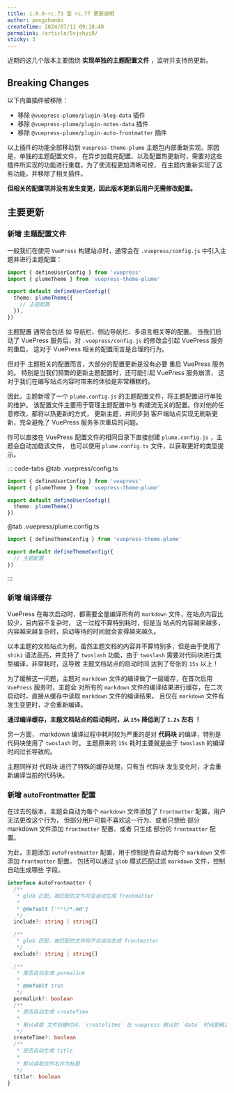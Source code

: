 ```yaml
---
title: 1.0.0-rc.73 至 rc.77 更新说明
author: pengzhanbo
createTime: 2024/07/11 09:18:48
permalink: /article/5vjshyi9/
sticky: 3
---
```


近期的这几个版本主要围绕 **实现单独的主题配置文件** ，监听并支持热更新。

## Breaking Changes

以下内置插件被移除：

- 移除 `@vuepress-plume/plugin-blog-data` 插件
- 移除 `@vuepress-plume/plugin-notes-data` 插件
- 移除 `@vuepress-plume/plugin-auto-frontmatter` 插件

以上插件的功能全部移动到 `vuepress-theme-plume` 主题包内部重新实现。原因是，单独的主题配置文件，
在异步加载完配置、以及配置热更新时，需要对这些插件所实现的功能进行重载，为了使流程更加清晰可控，
在主题内重新实现了这些功能，并移除了相关插件。

**但相关的配置项并没有发生变更，因此版本更新后用户无需修改配置。**

## 主要更新

### 新增 主题配置文件

一般我们在使用 `VuePress` 构建站点时，通常会在 `.vuepress/config.js` 中引入主题并进行主题配置：

```ts :no-line-numbers
import { defineUserConfig } from 'vuepress'
import { plumeTheme } from 'vuepress-theme-plume'

export default defineUserConfig({
  theme: plumeTheme({
    // 主题配置
  }),
})
```

主题配置 通常会包括 如 导航栏、侧边导航栏、多语言相关等的配置。
当我们启动了 VuePress 服务后，对 `.vuepress/config.js` 的修改会引起 VuePress 服务的重启，
这对于 VuePress 相关的配置而言是合理的行为。

但对于 主题相关的配置而言，大部分的配置更新是没有必要 重启 VuePress 服务的。
特别是当我们频繁的更新主题配置时，还可能引起 VuePress 服务崩溃，
这对于我们在编写站点内容时带来的体验是非常糟糕的。

因此，主题新增了一个 `plume.config.js` 的主题配置文件，将主题配置进行单独的维护。
该配置文件主要用于管理主题配置中与 构建流无关的配置。你对他的任意修改，都将以热更新的方式，
更新主题，并同步到 客户端站点实现无刷新更新，完全避免了 VuePress 服务多次重启的问题。

你可以直接在 VuePress 配置文件的相同目录下直接创建 `plume.config.js` ，主题会自动加载该文件，
也可以使用 `plume.config.ts` 文件，以获取更好的类型提示。

::: code-tabs
@tab .vuepress/config.ts

```ts :no-line-numbers
import { defineUserConfig } from 'vuepress'
import { plumeTheme } from 'vuepress-theme-plume'

export default defineUserConfig({
  theme: plumeTheme()
})
```

@tab .vuepress/plume.config.ts

```ts :no-line-numbers
import { defineThemeConfig } from 'vuepress-theme-plume'

export default defineThemeConfig({
  // 主题配置
})
```

:::

### 新增 编译缓存

VuePress 在每次启动时，都需要全量编译所有的 `markdown` 文件，在站点内容比较少，且内容不复杂时，
这一过程不算特别耗时，但是当 站点的内容越来越多，内容越来越复杂时，启动等待的时间就会变得越来越久。

以本主题的文档站点为例，虽然主题文档的内容并不算特别多，但是由于使用了 `shiki` 语法高亮，并支持了
`twoslash` 功能，由于 `twoslash` 需要对代码块进行类型编译，非常耗时，这导致 主题文档站点的启动时间
达到了夸张的 `15s` 以上！

为了缓解这一问题，主题对 `markdown` 文件的编译做了一层缓存，在首次启用 `VuePress` 服务时，主题会
对所有的 `markdown` 文件的编译结果进行缓存，在二次启动时，直接从缓存中读取 `markdown` 文件的编译结果。
且仅在 `markdown` 文件有发生变更时，才会重新编译。

**通过编译缓存，主题文档站点的启动耗时，从 `15s` 降低到了 `1.2s` 左右 ！**

另一方面， markdown 编译过程中耗时较为严重的是对 **代码块** 的编译，特别是 代码块使用了 `twoslash` 时。
主题原来的 `15s` 耗时主要就是由于 `twoslash` 的编译时间过长导致的。

主题同样对 代码块 进行了特殊的缓存处理，只有当 代码块 发生变化时，才会重新编译当前的代码块。

### 新增 autoFrontmatter 配置

在过去的版本，主题会自动为每个 `markdown` 文件添加了 `frontmatter` 配置，用户无法更改这个行为，
但部分用户可能不喜欢这一行为、或者只想给 部分 markdown 文件添加 `frontmatter` 配置、或者 只生成
部分的 `frontmatter` 配置。

为此，主题添加 `autoFrontmatter` 配置，用于控制是否自动为每个 `markdown` 文件添加 `frontmatter` 配置。
包括可以通过 `glob` 模式匹配过滤 `markdown` 文件，控制自动生成哪些 字段。

```ts :no-line-numbers
interface AutoFrontmatter {
  /**
   * glob 匹配，被匹配的文件将会自动生成 frontmatter
   *
   * @default ['**\/*.md']
   */
  include?: string | string[]

  /**
   * glob 匹配，被匹配的文件将不会自动生成 frontmatter
   */
  exclude?: string | string[]

  /**
   * 是否自动生成 permalink
   *
   * @default true
   */
  permalink?: boolean
  /**
   * 是否自动生成 createTime
   *
   * 默认读取 文件创建时间，`createTitme` 比 vuepress 默认的 `date` 时间更精准到秒
   */
  createTime?: boolean
  /**
   * 是否自动生成 title
   *
   * 默认读取文件名作为标题
   */
  title?: boolean
}
```
